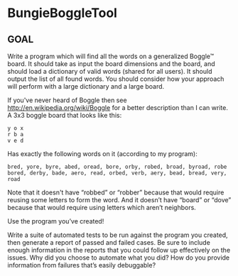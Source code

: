 BungieBoggleTool
================
GOAL
----------------
Write a program which will find all the words on a generalized Boggle™ board.  It should take as input
the board dimensions and the board, and should load a dictionary of valid words (shared for all users).
It should output the list of all found words. You should consider how your approach will perform with a
large dictionary and a large board.

If you've never heard of Boggle then see http://en.wikipedia.org/wiki/Boggle for a better description
than I can write.  A 3x3 boggle board that looks like this:

    y o x
    r b a
    v e d

Has exactly the following words on it (according to my program):

	bred, yore, byre, abed, oread, bore, orby, robed, broad, byroad, robe
	bored, derby, bade, aero, read, orbed, verb, aery, bead, bread, very, road

Note that it doesn't have “robbed” or “robber” because that would require reusing some letters to form
the word.  And it doesn’t have “board” or “dove” because that would require using letters which aren’t
neighbors.

Use the program you’ve created! 

Write a suite of automated tests to be run against the program you created, then generate a report of
passed and failed cases. Be sure to include enough information in the reports that you could follow up
effectively on the issues.  Why did you choose to automate what you did?  How do you provide information
from failures that’s easily debuggable?
